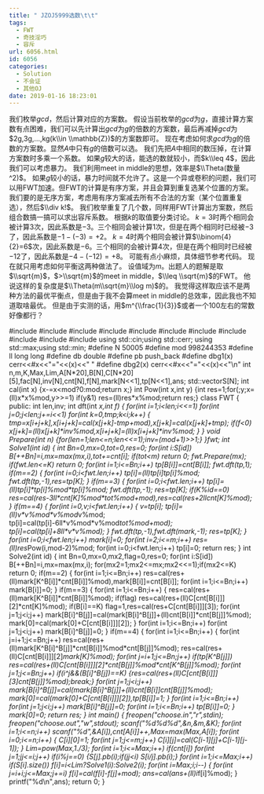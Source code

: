 ```yaml
---
title: " JZOJ5999选数\t\t"
tags:
  - FWT
  - 奇技淫巧
  - 容斥
url: 6056.html
id: 6056
categories:
  - Solution
  - 不会证
  - 其他OJ
date: 2019-01-16 18:23:01
---
```


我们枚举$gcd$，然后计算对应的方案数。 假设当前枚举的$gcd$为$g$，直接计算方案数有点困难，我们可以先计算出$gcd$为$g$的倍数的方案数，最后再减掉$gcd$为$2g,3g,…,kg(k\\in \\mathbb{Z})$的方案数即可。 现在考虑如何求$gcd$为$g$的倍数的方案数。显然$A$中只有$g$的倍数可以选。 我们先把$A$中相同的数压掉，在计算方案数时多乘一个系数。 如果$g$较大的话，能选的数就较小，而$k\\leq 4$，因此我们可以考虑暴力。 我们利用meet in middle的思想，效率是$\\Theta(数量^2)$。 如果$g$较小的话，暴力时间就不允许了。这是一个异或卷积的问题，我们可以用FWT加速。但FWT的计算是有序方案，并且会算到重复选某个位置的方案。 我们要的是无序方案，考虑用有序方案减去所有不合法的方案（某个位置重复选），然后$\\div k!$。 我们枚举重复了几个数，同样用FWT计算出方案数，然后组合数搞一搞可以求出容斥系数。 根据$k$的取值要分类讨论。 $k=3$时两个相同会被计算$3$次，因此系数是$-3$。三个相同会被计算$1$次，但是在两个相同时已经被$-3$了，因此系数是$-1-(-3)=+2$。 $k=4$时两个相同会被计算$\\binom{4}{2}=6$次，因此系数是$-6$。三个相同的会被计算$4$次，但是在两个相同时已经被$-12$了，因此系数是$-4-(-12)=+8$。 可能有点小麻烦，具体细节参考代码。 现在就只用考虑如何平衡这两种做法了。 设值域为$m$。出题人的题解是取$\\sqrt{m}$，$>\\sqrt{m}$的meet in middle，$\\leq \\sqrt{m}$的FWT。 他说这样的复杂度是$\\Theta(m\\sqrt{m}\\log m)$的。 我觉得这样取应该不是两种方法的最优平衡点，但是由于我不会算meet in middle的总效率，因此我也不知道取啥最优。 但是由于实测的话，用$m^{\\frac{1}{3}}$或者一个$100$左右的常数好像都行？

#include<iostream>
#include<cstdio>
#include<cstdlib>
#include<cmath>
#include<cstring>
#include<string>
#include<algorithm>
#include<queue>
#include<vector>
#include<set>
#include<map>
using std::cin;using std::cerr;
using std::max;using std::min;
#define N 50005
#define mod 998244353
#define ll long long
#define db double
#define pb push_back
#define dbg1(x) cerr<<#x<<"="<<(x)<<" "
#define dbg2(x) cerr<<#x<<"="<<(x)<<"\\n"
int n,m,K,Max,Lim,A\[N\*20\],B\[N\],C\[N\*20\]\[5\],fac\[N\],inv\[N\],cnt\[N\],f\[N\],mark\[N<<1\],tp\[N<<1\],ans;
std::vector<int>S\[N\];
int cal(int x) {x-=x<mod?0:mod;return x;}
int Pow(int x,int y) {int res=1;for(;y;x=(ll)x\*x%mod,y>>=1) if(y&1) res=(ll)res\*x%mod;return res;}
class FWT
{
public:
	int len,inv;
	int dft(int *x,int f)
	{
		for(int i=1;i<len;i<<=1)
			for(int j=0;j<len;j+=i<<1)
				for(int k=0,tmp;k<i;k++)
				{
					tmp=x\[i+j+k\],x\[i+j+k\]=cal(x\[j+k\]-tmp+mod),x\[j+k\]=cal(x\[j+k\]+tmp);
					if(f<0) x\[j+k\]=(ll)x\[j+k\]\*inv%mod,x\[i+j+k\]=(ll)x\[i+j+k\]\*inv%mod;
				}
	}
	void Prepare(int n) {for(len=1;len<=n;len<<=1);inv=(mod+1)>>1;}
}fwt;
int Solve1(int id)
{
	int Bn=0,mx=0,tot=0,res=0;
	for(int i:S\[id\]) B\[++Bn\]=i,mx=max(mx,i),tot+=cnt\[i\];
	if(tot<m) return 0;
	fwt.Prepare(mx);
	if(fwt.len<=K) return 0;
	for(int i=1;i<=Bn;i++) tp\[B\[i\]\]=cnt\[B\[i\]\];
	fwt.dft(tp,1);
	if(m==2)
	{
		for(int i=0;i<fwt.len;i++) tp\[i\]=(ll)tp\[i\]*tp\[i\]%mod;
		fwt.dft(tp,-1),res=tp\[K\];
	}
	if(m==3)
	{
		for(int i=0;i<fwt.len;i++) tp\[i\]=(ll)tp\[i\]\*tp\[i\]%mod\*tp\[i\]%mod;
		fwt.dft(tp,-1);
		res=tp\[K\];
		if(K%id==0) res=cal(res-3ll\*cnt\[K\]%mod\*tot%mod+mod),res=cal(res+2ll*cnt\[K\]%mod);
	}
	if(m==4)
	{
		for(int i=0,v;i<fwt.len;i++)
		{
			v=tp\[i\];
			tp\[i\]=(ll)v\*v%mod\*v%mod*v%mod;
			tp\[i\]=cal(tp\[i\]-6ll\*v%mod\*v%mod*tot%mod+mod);
			tp\[i\]=cal(tp\[i\]+8ll\*v\*v%mod);
		}
		fwt.dft(tp,-1),fwt.dft(mark,-1);
		res=tp\[K\];
	}
	for(int i=0;i<fwt.len;i++) mark\[i\]=0;
	for(int i=2;i<=m;i++) res=(ll)res*Pow(i,mod-2)%mod;
	for(int i=0;i<fwt.len;i++) tp\[i\]=0;
	return res;
}
int Solve2(int id)
{
	int Bn=0,mx=0,mx2,flag=0,res=0;
	for(int i:S\[id\]) B\[++Bn\]=i,mx=max(mx,i);
	for(mx2=1;mx2<=mx;mx2<<=1);if(mx2<=K) return 0;
	if(m==2)
	{
		for(int i=1;i<=Bn;i++) res=cal(res+(ll)mark\[K^B\[i\]\]*cnt\[B\[i\]\]%mod),mark\[B\[i\]\]=cnt\[B\[i\]\];
		for(int i=1;i<=Bn;i++) mark\[B\[i\]\]=0;
	}
	if(m==3)
	{
		for(int i=1;i<=Bn;i++)
		{
			res=cal(res+(ll)mark\[K^B\[i\]\]*cnt\[B\[i\]\]%mod);
			if(flag) res=cal(res+(ll)C\[cnt\[B\[i\]\]\]\[2\]*cnt\[K\]%mod);
			if(B\[i\]==K) flag=1,res=cal(res+C\[cnt\[B\[i\]\]\]\[3\]);
			for(int j=1;j<i;j++) mark\[B\[i\]^B\[j\]\]=cal(mark\[B\[i\]^B\[j\]\]+(ll)cnt\[B\[i\]\]*cnt\[B\[j\]\]%mod);
			mark\[0\]=cal(mark\[0\]+C\[cnt\[B\[i\]\]\]\[2\]);
		}
		for(int i=1;i<=Bn;i++)
			for(int j=1;j<i;j++) mark\[B\[i\]^B\[j\]\]=0;
	}
	if(m==4)
	{
		for(int i=1;i<=Bn;i++)
		{
			for(int j=i+1;j<=Bn;j++) res=cal(res+(ll)mark\[K^B\[i\]^B\[j\]\]\*cnt\[B\[i\]\]%mod\*cnt\[B\[j\]\]%mod);
			res=cal(res+(ll)C\[cnt\[B\[i\]\]\]\[2\]*mark\[K\]%mod);
			for(int j=i+1;j<=Bn;j++)
				if(tp\[K^B\[j\]\]) res=cal(res+(ll)C\[cnt\[B\[i\]\]\]\[2\]\*cnt\[B\[j\]\]%mod\*cnt\[K^B\[j\]\]%mod);
			for(int j=1;j<=Bn;j++) if(i^j&&(B\[i\]^B\[j\])==K) {res=cal(res+(ll)C\[cnt\[B\[i\]\]\]\[3\]*cnt\[B\[j\]\]%mod);break;}
			for(int j=1;j<i;j++) mark\[B\[i\]^B\[j\]\]=cal(mark\[B\[i\]^B\[j\]\]+(ll)cnt\[B\[i\]\]*cnt\[B\[j\]\]%mod);
			mark\[0\]=cal(mark\[0\]+C\[cnt\[B\[i\]\]\]\[2\]),tp\[B\[i\]\]=1;
		}
		for(int i=1;i<=Bn;i++)
			for(int j=1;j<i;j++) mark\[B\[i\]^B\[j\]\]=0;
		for(int i=1;i<=Bn;i++) tp\[B\[i\]\]=0;
	}
	mark\[0\]=0;
	return res;
}
int main()
{
	freopen("choose.in","r",stdin);
	freopen("choose.out","w",stdout);
	scanf("%d%d%d",&n,&m,&K);
	for(int i=1;i<=n;i++) scanf("%d",&A\[i\]),cnt\[A\[i\]\]++,Max=max(Max,A\[i\]);
	for(int i=0;i<=n;i++)
	{
		C\[i\]\[0\]=1;
		for(int j=1;j<=m;j++) C\[i\]\[j\]=cal(C\[i-1\]\[j\]+C\[i-1\]\[j-1\]);
	}
	Lim=pow(Max,1./3);
	for(int i=1;i<=Max;i++) if(cnt\[i\])
		for(int j=1;j*j<=i;j++)
			if(i%j==0) {S\[j\].pb(i);if(j*j<i) S\[i/j\].pb(i);}
	for(int i=1;i<=Max;i++) if(S\[i\].size()) f\[i\]=i<Lim?Solve1(i):Solve2(i);
	for(int i=Max;i;i--)
	{
		for(int j=i+i;j<=Max;j+=i) f\[i\]=cal(f\[i\]-f\[j\]+mod);
		ans=cal(ans+(ll)i*f\[i\]%mod);
	}
	printf("%d\\n",ans);
	return 0;
}